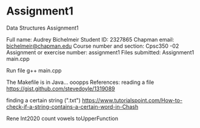 # Assignment1
Data Structures Assignment1

Full name: Audrey Bichelmeir
Student ID: 2327865
Chapman email: bichelmeir@chapman.edu
Course number and section: Cpsc350 -02
Assignment or exercise number: assignment1
Files submitted:
Assignment1
main.cpp

Run file
g++ main.cpp

The Makefile is in Java... ooopps
References:
reading a file
https://gist.github.com/stevedoyle/1319089

finding a certain string (".txt")
https://www.tutorialspoint.com/How-to-check-if-a-string-contains-a-certain-word-in-Chash

Rene
Int2020 count vowels
  toUpperFunction
